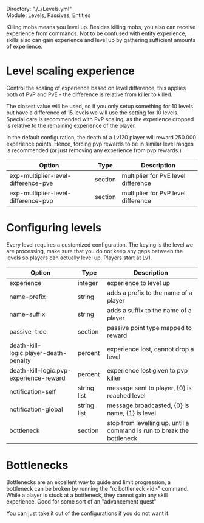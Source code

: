 Directory: "./../Levels.yml"  
Module: Levels, Passives, Entities

Killing mobs means you level up. Besides killing mobs, you also can receive experience from commands. Not to be confused with entity experience, skills also can gain experience and level up by gathering sufficient amounts of experience. 

# Level scaling experience

Control the scaling of experience based on level difference, this applies both of PvP and PvE - the difference is relative from killer to killed. 

The closest value will be used, so if you only setup something for 10 levels but have a difference of 15 levels we will use the setting for 10 levels. Special care is recommended with PvP scaling, as the experience dropped is relative to the remaining experience of the player.

In the default configuration, the death of a Lv120 player will reward 250.000 experience points. Hence, forcing pvp rewards to be in similar level ranges is recommended (or just removing any experience from pvp rewards.)

| Option | Type | Description |
|-|-|-|
| exp-multiplier-level-difference-pve | section | multiplier for PvE level difference |
| exp-multiplier-level-difference-pvp | section | multiplier for PvP level difference |

# Configuring levels

Every level requires a customized configuration. The keying is the level we are processing, make sure that you do not keep any gaps between the levels so players can actually level up. Players start at Lv1.

| Option | Type | Description |
|-|-|-|
| experience | integer | experience to level up |
| name-prefix | string | adds a prefix to the name of a player |
| name-suffix | string | adds a suffix to the name of a player |
| passive-tree | section | passive point type mapped to reward |
| death-kill-logic.player-death-penalty | percent | experience lost, cannot drop a level |
| death-kill-logic.pvp-experience-reward | percent | experience lost given to pvp killer |
| notification-self | string list | message sent to player, {0} is reached level |
| notification-global | string list | message broadcasted, {0} is name, {1} is level |
| bottleneck | section | stop from levelling up, until a command is run to break the bottleneck |

# Bottlenecks

Bottlenecks are an excellent way to guide and limit progression, a bottleneck can be broken by running the "rc bottleneck \<id\>" command. While a player is stuck at a bottleneck, they cannot gain any skill experience. Good for some sort of an "advancement quest"

You can just take it out of the configurations if you do not want it.